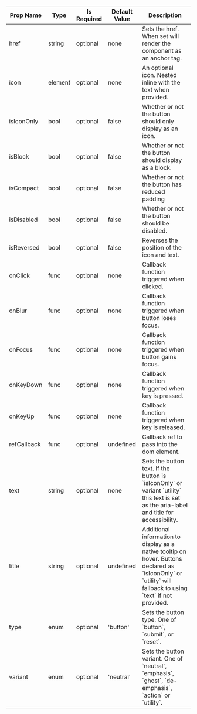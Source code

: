 <table><thead><tr><th>Prop Name</th><th>Type</th><th>Is Required</th><th>Default Value</th><th>Description</th></tr></thead><tbody><tr><td>href</td><td>string</td><td>optional</td><td>none</td><td>Sets the href. When set will render the component as an anchor tag.</td></tr><tr><td>icon</td><td>element</td><td>optional</td><td>none</td><td>An optional icon. Nested inline with the text when provided.</td></tr><tr><td>isIconOnly</td><td>bool</td><td>optional</td><td>false</td><td>Whether or not the button should only display as an icon.</td></tr><tr><td>isBlock</td><td>bool</td><td>optional</td><td>false</td><td>Whether or not the button should display as a block.</td></tr><tr><td>isCompact</td><td>bool</td><td>optional</td><td>false</td><td>Whether or not the button has reduced padding</td></tr><tr><td>isDisabled</td><td>bool</td><td>optional</td><td>false</td><td>Whether or not the button should be disabled.</td></tr><tr><td>isReversed</td><td>bool</td><td>optional</td><td>false</td><td>Reverses the position of the icon and text.</td></tr><tr><td>onClick</td><td>func</td><td>optional</td><td>none</td><td>Callback function triggered when clicked.</td></tr><tr><td>onBlur</td><td>func</td><td>optional</td><td>none</td><td>Callback function triggered when button loses focus.</td></tr><tr><td>onFocus</td><td>func</td><td>optional</td><td>none</td><td>Callback function triggered when button gains focus.</td></tr><tr><td>onKeyDown</td><td>func</td><td>optional</td><td>none</td><td>Callback function triggered when key is pressed.</td></tr><tr><td>onKeyUp</td><td>func</td><td>optional</td><td>none</td><td>Callback function triggered when key is released.</td></tr><tr><td>refCallback</td><td>func</td><td>optional</td><td>undefined</td><td>Callback ref to pass into the dom element.</td></tr><tr><td>text</td><td>string</td><td>optional</td><td>none</td><td>Sets the button text. If the button is `isIconOnly` or variant `utility` this text is set as the aria-label and title for accessibility.</td></tr><tr><td>title</td><td>string</td><td>optional</td><td>undefined</td><td>Additional information to display as a native tooltip on hover. Buttons declared as `isIconOnly` or `utility` will fallback to using `text` if not provided.</td></tr><tr><td>type</td><td>enum</td><td>optional</td><td>'button'</td><td>Sets the button type. One of `button`, `submit`, or `reset`.</td></tr><tr><td>variant</td><td>enum</td><td>optional</td><td>'neutral'</td><td>Sets the button variant. One of `neutral`,  `emphasis`, `ghost`, `de-emphasis`, `action` or `utility`.</td></tr></tbody><table>